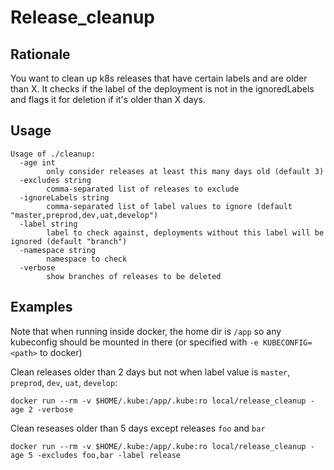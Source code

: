 # Release_cleanup

## Rationale

You want to clean up k8s releases that have certain labels and are older than X.
It checks if the label of the deployment is not in the ignoredLabels and flags it for deletion if it's older than X days.

## Usage

```
Usage of ./cleanup:
  -age int
    	only consider releases at least this many days old (default 3)
  -excludes string
    	comma-separated list of releases to exclude
  -ignoreLabels string
    	comma-separated list of label values to ignore (default "master,preprod,dev,uat,develop")
  -label string
    	label to check against, deployments without this label will be ignored (default "branch")
  -namespace string
    	namespace to check
  -verbose
    	show branches of releases to be deleted
```

## Examples

Note that when running inside docker, the home dir is `/app` so any kubeconfig should be mounted in there (or specified with `-e KUBECONFIG=<path>` to docker)

Clean releases older than 2 days but not when label value is `master`, `preprod`, `dev`, `uat`, `develop`:

`docker run --rm -v $HOME/.kube:/app/.kube:ro local/release_cleanup -age 2 -verbose`

Clean reseases older than 5 days except releases `foo` and `bar`

`docker run --rm -v $HOME/.kube:/app/.kube:ro local/release_cleanup -age 5 -excludes foo,bar -label release`